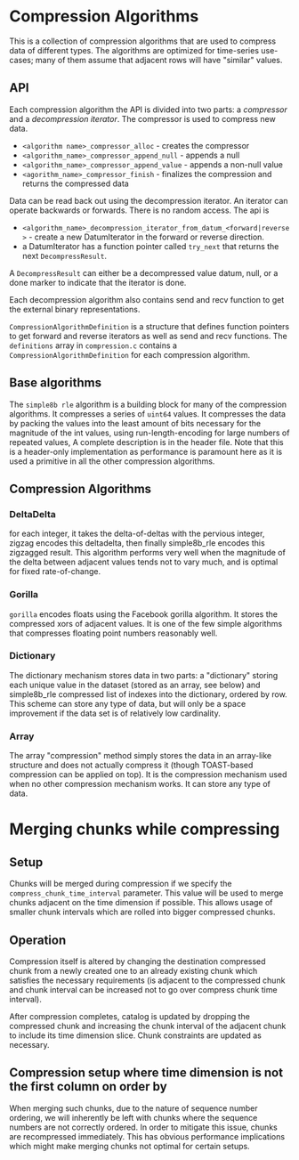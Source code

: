 # Compression Algorithms

This is a collection of compression algorithms that are used to compress data of different types.
The algorithms are optimized for time-series use-cases; many of them assume that adjacent rows will have "similar" values.

## API

Each compression algorithm the API is divided into two parts: a _compressor_ and a _decompression iterator_. The compressor
is used to compress new data.

- `<algorithm name>_compressor_alloc` - creates the compressor
- `<algorithm_name>_compressor_append_null` - appends a null
- `<algorithm_name>_compressor_append_value` - appends a non-null value
- `<agorithm_name>_compressor_finish` - finalizes the compression and returns the compressed data

Data can be read back out using the decompression iterator. An iterator can operate backwards or forwards.
There is no random access. The api is

- `<algorithm_name>_decompression_iterator_from_datum_<forward|reverse>` - create a new DatumIterator in the forward or reverse direction.
- a DatumIterator has a function pointer called `try_next` that returns the next `DecompressResult`.

A `DecompressResult` can either be a decompressed value datum, null, or a done marker to indicate that the iterator is done.

Each decompression algorithm also contains send and recv function to get the external binary representations.

`CompressionAlgorithmDefinition` is a structure that defines function pointers to get forward and reverse iterators
as well as send and recv functions. The `definitions` array in  `compression.c` contains a `CompressionAlgorithmDefinition`
for each compression algorithm.

## Base algorithms

The `simple8b rle` algorithm is a building block for many of the compression algorithms.
It compresses a series of `uint64` values. It compresses the data by packing the values into the least
amount of bits necessary for the magnitude of the int values, using run-length-encoding for large numbers of repeated values,
A complete description is in the header file. Note that this is a header-only implementation as performance
is paramount here as it is used a primitive in all the other compression algorithms.

## Compression Algorithms

### DeltaDelta

for each integer, it takes the delta-of-deltas with the pervious integer,
zigzag encodes this deltadelta, then finally simple8b_rle encodes this
zigzagged result. This algorithm performs very well when the magnitude of the
delta between adjacent values tends not to vary much, and is optimal for
fixed rate-of-change.


### Gorilla

`gorilla` encodes floats using the Facebook gorilla algorithm. It stores the
compressed xors of adjacent values. It is one of the few simple algorithms
that compresses floating point numbers reasonably well.

### Dictionary

The dictionary mechanism stores data in two parts: a "dictionary" storing
each unique value in the dataset (stored as an array, see below) and
simple8b_rle compressed list of indexes into the dictionary, ordered by row.
This scheme can store any type of data, but will only be a space improvement
if the data set is of relatively low cardinality.

### Array

The array "compression" method simply stores the data in an array-like
structure and does not actually compress it (though TOAST-based compression
can be applied on top). It is the compression mechanism used when no other
compression mechanism works. It can store any type of data.

# Merging chunks while compressing #

## Setup ## 

Chunks will be merged during compression if we specify the `compress_chunk_time_interval` parameter.
This value will be used to merge chunks adjacent on the time dimension if possible. This allows usage
of smaller chunk intervals which are rolled into bigger compressed chunks. 

## Operation ##

Compression itself is altered by changing the destination compressed chunk from a newly created one to
an already existing chunk which satisfies the necessary requirements (is adjacent to the compressed chunk
and chunk interval can be increased not to go over compress chunk time interval).

After compression completes, catalog is updated by dropping the compressed chunk and increasing the chunk
interval of the adjacent chunk to include its time dimension slice. Chunk constraints are updated as necessary.

## Compression setup where time dimension is not the first column on order by ## 

When merging such chunks, due to the nature of sequence number ordering, we will inherently be left with
chunks where the sequence numbers are not correctly ordered. In order to mitigate this issue, chunks are 
recompressed immediately. This has obvious performance implications which might make merging chunks
not optimal for certain setups.
